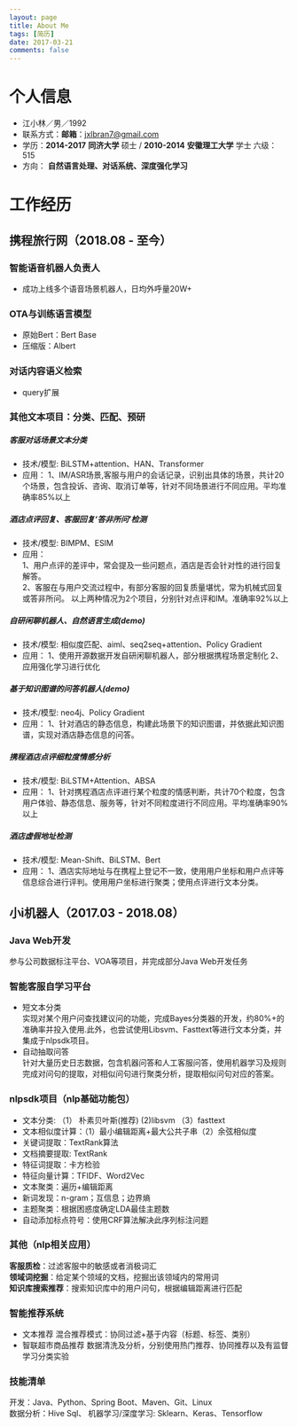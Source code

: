 ```yaml
---
layout: page
title: About Me
tags: [简历]
date: 2017-03-21
comments: false
---
```


# 个人信息 

* 江小林／男／1992  
* 联系方式：**邮箱**：jxlbran7@gmail.com
* 学历：**2014-2017**  **同济大学** 硕士 / **2010-2014**  **安徽理工大学** 学士 六级：515
* 方向： **自然语言处理、对话系统、深度强化学习** 


# 工作经历


## 携程旅行网（2018.08 - 至今） 

###  智能语音机器人负责人
* 成功上线多个语音场景机器人，日均外呼量20W+

### OTA与训练语言模型

- 原始Bert：Bert Base
- 压缩版：Albert

### 对话内容语义检索

- query扩展

### 其他文本项目：分类、匹配、预研

##### 客服对话场景文本分类

* 技术/模型: BiLSTM+attention、HAN、Transformer
* 应用：  1、IM/ASR场景,客服与用户的会话记录，识别出具体的场景，共计20个场景，包含投诉、咨询、取消订单等，针对不同场景进行不同应用。平均准确率85%以上

##### 酒店点评回复、客服回复‘答非所问’检测

* 技术/模型: BIMPM、ESIM 
* 应用：  
1、用户点评的差评中，常会提及一些问题点，酒店是否会针对性的进行回复解答。  
2、客服在与用户交流过程中，有部分客服的回复质量堪忧，常为机械式回复或答非所问。
以上两种情况为2个项目，分别针对点评和IM。准确率92%以上

##### 自研闲聊机器人、自然语言生成(demo)

* 技术/模型: 相似度匹配、aiml、seq2seq+attention、Policy Gradient
* 应用： 1、使用开源数据开发自研闲聊机器人，部分根据携程场景定制化 2、应用强化学习进行优化

##### 基于知识图谱的问答机器人(demo)

* 技术/模型: neo4j、Policy Gradient
* 应用： 1、针对酒店的静态信息，构建此场景下的知识图谱，并依据此知识图谱，实现对酒店静态信息的问答。

##### 携程酒店点评细粒度情感分析

* 技术/模型: BiLSTM+Attention、ABSA
* 应用：  1、针对携程酒店点评进行某个粒度的情感判断，共计70个粒度，包含用户体验、静态信息、服务等，针对不同粒度进行不同应用。平均准确率90%以上

##### 酒店虚假地址检测

* 技术/模型: Mean-Shift、BiLSTM、Bert
* 应用： 1、酒店实际地址与在携程上登记不一致，使用用户坐标和用户点评等信息综合进行评判。使用用户坐标进行聚类；使用点评进行文本分类。

## 小i机器人（2017.03 - 2018.08） 

###  Java Web开发
参与公司数据标注平台、VOA等项目，并完成部分Java Web开发任务 

###  智能客服自学习平台 

* 短文本分类  
	实现对某个用户问查找建议问的功能，完成Bayes分类器的开发，约80%+的准确率并投入使用.此外，也尝试使用Libsvm、Fasttext等进行文本分类，并集成于nlpsdk项目。
* 自动抽取问答  
	针对大量历史日志数据，包含机器问答和人工客服问答，使用机器学习及规则完成对问句的提取，对相似问句进行聚类分析，提取相似问句对应的答案。

###  **nlpsdk项目（nlp基础功能包）**  
* 文本分类: （1） 朴素贝叶斯(推荐)  (2)libsvm  （3）fasttext   
* 文本相似度计算：（1）最小编辑距离+最大公共子串（2）余弦相似度  
* 关键词提取：TextRank算法  
* 文档摘要提取: TextRank  
* 特征词提取：卡方检验  
* 特征向量计算：TFIDF、Word2Vec  
* 文本聚类：遍历+编辑距离    
* 新词发现：n-gram；互信息；边界熵                                      
* 主题聚类：根据困惑度确定LDA最佳主题数    
* 自动添加标点符号：使用CRF算法解决此序列标注问题

### **其他（nlp相关应用）**   
**客服质检**：过滤客服中的敏感或者消极词汇   
**领域词挖掘**：给定某个领域的文档，挖掘出该领域内的常用词  
**知识库搜索推荐**：搜索知识库中的用户问句，根据编辑距离进行匹配  

### 智能推荐系统
* 文本推荐   混合推荐模式：协同过滤+基于内容（标题、标签、类别）
* 智联超市商品推荐  数据清洗及分析，分别使用热门推荐、协同推荐以及有监督学习分类实验  

### 技能清单
开发：Java、Python、Spring Boot、Maven、Git、Linux   
数据分析：Hive Sql、
机器学习/深度学习: Sklearn、Keras、Tensorflow

